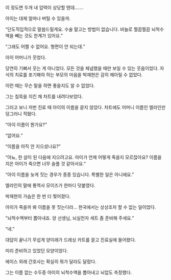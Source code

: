 이 정도면 두개 내 압력이 상당할 텐데…….

아이는 대체 얼마나 버틸 수 있을까.

“단도직입적으로 말씀드릴게요. 수술 말고는 방법이 없습니다. 바늘로 찔끔찔끔 뇌척수액을 빼는 것도 한계가 있어요.”

“그래도 어쩔 수 없어요. 형편이 안 되는데.”

아이 어머니가 웃었다.

당연히 기뻐서 웃는 게 아니었다. 모든 것을 체념했을 때만 보일 수 있는 웃음이었다. 자식의 치료를 포기해야 하는 부모의 마음을 박재현은 감히 헤아릴 수 없었다.

이런 때는 무슨 말을 하면 좋을지도 알 수 없었다.

그는 침묵을 지킨 채 차트를 내려다보았다.

그러고 보니 저번 진료 때 아이의 이름을 묻지 않았다. 차트에도 어머니 이름인 엘라인만 덩그러니 적혔다.

“아이 이름이 뭔가요?”

“없어요.”

“이름을 아직 안 지으셨나요?”

“아뇨, 한 살이 된 다음에 지으려고요. 아이가 언제 어떻게 죽을지 모르잖아요? 이름을 지은 아이가 죽으면 너무 슬플 것 같아서요.”

“아이 이름을 늦게 짓는 경우가 종종 있습니다. 특별한 일은 아니에요.”

엘라인의 말에 통역사 모이즈가 한마디 덧붙였다.

박재현의 가슴은 한 번 더 찢어졌다.

아이가 죽을까 봐 이름을 못 짓는다라… 한국에서는 상상조차 할 수 없는 일이었다.

“뇌척수액부터 뽑아내죠. 양 선생님, 뇌실천자 세트 좀 준비해 주세요.”

“네.”

대답이 끝나기 무섭게 양미래가 드레싱 카트를 끌고 진료실에 들어왔다.

미리 준비하고 있었던 모양이었다.

에이스 외래 간호사는 확실히 뭐가 달라도 달랐다.

그는 이름 없는 수두증 아이의 뇌척수액을 뽑아내고 뇌압도 측정했다.